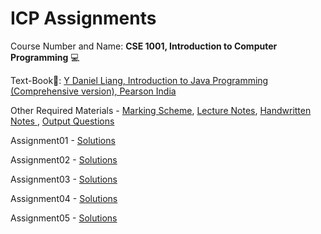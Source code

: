 # ICP Assignments

Course Number and Name: **CSE 1001, Introduction to Computer Programming** 💻

Text-Book📖: <a href="https://drive.google.com/file/d/1lmbTj-nTr3wMrOzfiqYlDHcvNi3KrFal/view?usp=sharing" target="blank"> Y Daniel Liang, Introduction to Java Programming (Comprehensive version), Pearson India</a>

Other Required Materials - <a href= "https://drive.google.com/file/d/1XPsXxGzG3U1VVzPfLpaKhGmDim1XziSp/view?usp=sharing" target="_blank">Marking Scheme</a>, <a href= "https://drive.google.com/drive/folders/1eEJAP_UHWvSP0r5A7wirWUjDody7v-hp?usp=sharing" target="_blank"> Lecture Notes</a>, <a href= "https://drive.google.com/drive/folders/1qyN67BJIueyaaW1OJThl-0Igp7M3jdtX?usp=sharing" target="_blank">  Handwritten Notes </a>, <a href= "https://drive.google.com/drive/folders/1dP6avQO51tRr_pmkwhRKM9l-MmdYJZPF?usp=sharing" target="_blank"> Output Questions</a>

Assignment01 - [Solutions](https://github.com/yuvrajsingh2805/1stSemITER/tree/main/Assignment01)

Assignment02 - [Solutions](https://github.com/yuvrajsingh2805/1stSemITER/tree/main/Assignment02)

Assignment03 - [Solutions](https://github.com/yuvrajsingh2805/1stSemITER/tree/main/Assignment03)

Assignment04 - [Solutions](https://github.com/yuvrajsingh2805/1stSemITER/tree/main/Assignment04)

Assignment05 - [Solutions](https://github.com/yuvrajsingh2805/1stSemITER/tree/main/Assignment05)

